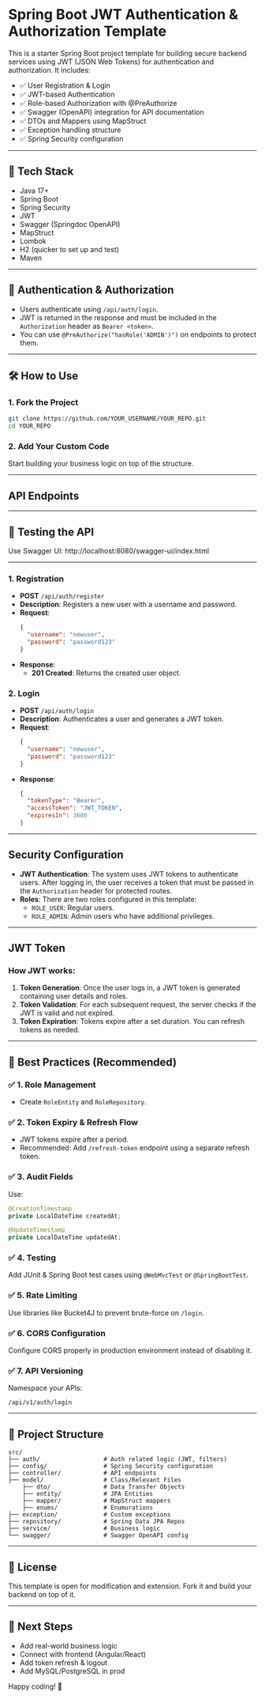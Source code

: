 
# Spring Boot JWT Authentication & Authorization Template

This is a starter Spring Boot project template for building secure backend services using JWT (JSON Web Tokens) for authentication and authorization. It includes:

- ✅ User Registration & Login
- ✅ JWT-based Authentication
- ✅ Role-based Authorization with @PreAuthorize
- ✅ Swagger (OpenAPI) integration for API documentation
- ✅ DTOs and Mappers using MapStruct
- ✅ Exception handling structure
- ✅ Spring Security configuration

---

## 🔧 Tech Stack

- Java 17+
- Spring Boot
- Spring Security
- JWT
- Swagger (Springdoc OpenAPI)
- MapStruct
- Lombok
- H2 (quicker to set up and test)
- Maven

---

## 🔐 Authentication & Authorization

- Users authenticate using `/api/auth/login`.
- JWT is returned in the response and must be included in the `Authorization` header as `Bearer <token>`.
- You can use `@PreAuthorize("hasRole('ADMIN')")` on endpoints to protect them.

---

## 🛠️ How to Use

### 1. Fork the Project

```bash
git clone https://github.com/YOUR_USERNAME/YOUR_REPO.git
cd YOUR_REPO
```

### 2. Add Your Custom Code

Start building your business logic on top of the structure.

---
## API Endpoints

---

## 🧪 Testing the API

Use Swagger UI: http://localhost:8080/swagger-ui/index.html

---

### 1. Registration

- **POST** `/api/auth/register`
- **Description**: Registers a new user with a username and password.
- **Request**:
  ```json
  {
    "username": "newuser",
    "password": "password123"
  }
  ```
- **Response**:
    - **201 Created**: Returns the created user object.

### 2. Login

- **POST** `/api/auth/login`
- **Description**: Authenticates a user and generates a JWT token.
- **Request**:
  ```json
  {
    "username": "newuser",
    "password": "password123"
  }
  ```
- **Response**:
  ```json
  {
    "tokenType": "Bearer",
    "accessToken": "JWT_TOKEN",
    "expiresIn": 3600
  }
  ```

---

## Security Configuration

- **JWT Authentication**: The system uses JWT tokens to authenticate users. After logging in, the user receives a token that must be passed in the `Authorization` header for protected routes.
- **Roles**: There are two roles configured in this template:
    - `ROLE_USER`: Regular users.
    - `ROLE_ADMIN`: Admin users who have additional privileges.

---

## JWT Token

### How JWT works:
1. **Token Generation**: Once the user logs in, a JWT token is generated containing user details and roles.
2. **Token Validation**: For each subsequent request, the server checks if the JWT is valid and not expired.
3. **Token Expiration**: Tokens expire after a set duration. You can refresh tokens as needed.

---

## 📌 Best Practices (Recommended)

### ✅ 1. Role Management

- Create `RoleEntity` and `RoleRepository`.

### ✅ 2. Token Expiry & Refresh Flow

- JWT tokens expire after a period.
- Recommended: Add `/refresh-token` endpoint using a separate refresh token.

### ✅ 3. Audit Fields

Use:

```java
@CreationTimestamp
private LocalDateTime createdAt;

@UpdateTimestamp
private LocalDateTime updatedAt;
```

### ✅ 4. Testing

Add JUnit & Spring Boot test cases using `@WebMvcTest` or `@SpringBootTest`.

### ✅ 5. Rate Limiting

Use libraries like Bucket4J to prevent brute-force on `/login`.

### ✅ 6. CORS Configuration

Configure CORS properly in production environment instead of disabling it.

### ✅ 7. API Versioning

Namespace your APIs:

```
/api/v1/auth/login
```

---

## 📂 Project Structure

```
src/
├── auth/                  # Auth related logic (JWT, filters)
├── config/                # Spring Security configuration
├── controller/            # API endpoints
├── model/                 # Class/Relevant Files
    ├── dto/               # Data Transfer Objects
    ├── entity/            # JPA Entities
    ├── mapper/            # MapStruct mappers
    ├── enums/             # Enumurations
├── exception/             # Custom exceptions
├── repository/            # Spring Data JPA Repos
├── service/               # Business logic
└── swagger/               # Swagger OpenAPI config
```

---

## 📃 License

This template is open for modification and extension. Fork it and build your backend on top of it.

---

## 🏁 Next Steps

- Add real-world business logic
- Connect with frontend (Angular/React)
- Add token refresh & logout
- Add MySQL/PostgreSQL in prod

Happy coding! 🚀

